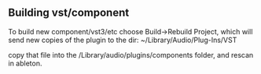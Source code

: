 ## Building vst/component
To build new component/vst3/etc choose Build->Rebuild Project, which will send new copies of the plugin to the dir: ~/Library/Audio/Plug-Ins/VST

copy that file into the /Library/audio/plugins/components folder, and rescan in ableton.